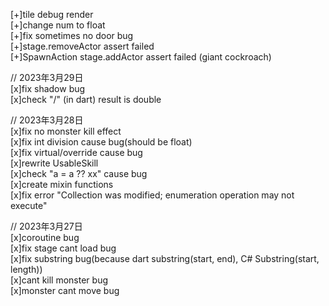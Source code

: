 [+]tile debug render  
[+]change num to float  
[+]fix sometimes no door bug  
[+]stage.removeActor assert failed  
[+]SpawnAction stage.addActor assert failed (giant cockroach)  

// 2023年3月29日  
[x]fix shadow bug  
[x]check "/" (in dart) result is double  

// 2023年3月28日  
[x]fix no monster kill effect  
[x]fix int division cause bug(should be float)  
[x]fix virtual/override cause bug  
[x]rewrite UsableSkill  
[x]check "a = a ?? xx" cause bug  
[x]create mixin functions  
[x]fix error "Collection was modified; enumeration operation may not execute"  

// 2023年3月27日  
[x]coroutine bug  
[x]fix stage cant load bug  
[x]fix substring bug(because dart substring(start, end), C# Substring(start, length))  
[x]cant kill monster bug  
[x]monster cant move bug  
